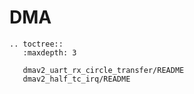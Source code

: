 # DMA

```{eval-rst}
.. toctree::
   :maxdepth: 3

   dmav2_uart_rx_circle_transfer/README
   dmav2_half_tc_irq/README

```